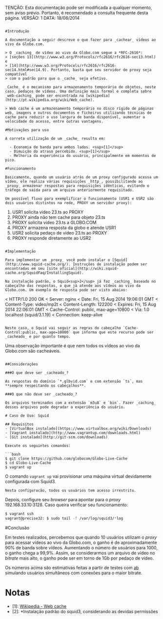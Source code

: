 TENÇÃO: Esta documentação pode ser modificada a qualquer momento, sem aviso prévio.
Portanto, é recomendado a consulta frequente desta página.
VERSÃO: 1
DATA: 18/08/2014
```

#Introdução

A documentação a seguir descreve o que fazer para _cachear_ vídeos ao vivo da Globo.com.

> O _caching_ de vídeo ao vivo da Globo.com segue a *RFC-2616*:
> [seções 13](http://www.w3.org/Protocols/rfc2616/rfc2616-sec13.html) e
> [14](http://www.w3.org/Protocols/rfc2616/rfc2616-sec14.html#sec14.9). Portanto, basta que seu servidor de proxy seja compatível
> com o padrão para que o _cache_ seja efetivo.

_Cache_ é o mecanismo para armazenamento temporário de objetos, neste caso, pedaços de vídeos. Uma definição mais formal e completa sobre _web-caching_ pode ser encontrada na [wikipedia](http://pt.wikipedia.org/wiki/Web_cache).

> Web cache é um armazenamento temporário no disco rígido de páginas web, imagens e outros documentos e ficheiros utilizando técnicas de cache para reduzir o uso largura de banda disponível, aumentar a velocidade do acesso, entre outras vantagens.

#Motivações para uso

A correta utilização de um _cache_ resulta em:

  - Economia de banda para ambos lados. <sup>[1]</sup>
  - Dimuição do atraso percebido. <sup>[1]</sup>
  - Melhoria da experiência do usuário, principalmente em momentos de pico.

#Funcionamento

Basicamente, quando um usuário atrás de um proxy configurado acessa um vídeo, ele realiza várias requisições _http_, possibilitando ao _proxy_ armazenar respostas para requisições idênticas, evitando o tráfego de saída para um arquivo anteriormente requisitado.

Um possível fluxo para exemplificar o funcionamento (USR1 e USR2 são dois usuários distintos na rede, PROXY um servidor proxy):
```
1. USR1 solicita vídeo 23.ts ao PROXY
2. PROXY ainda não tem cache para objeto 23.ts
3. PROXY solicita vídeo 23.ts a GLOBO.COM
4. PROXY armazena resposta da globo e atende USR1
5. USR2 solicita pedaço de vídeo 23.ts ao PROXY
6. PROXY responde diretamente ao USR2
```

#Implementação

Para implementar um _proxy_ você pode instalar o [Squid](http://www.squid-cache.org/). Instruções de instalação podem ser encontradas em seu [site oficial](http://wiki.squid-cache.org/SquidFaq/InstallingSquid).

Na instalação padrão, o Squid<sup>2</sup> já faz _caching_ baseado no cabeçalho das respostas, o que já atende aos vídeos ao vivo da Globo.com. Um exemplo de resposta pode ser visto abaixo:

```
< HTTP/1.0 200 OK
< Server: nginx
< Date: Fri, 15 Aug 2014 19:06:01 GMT
< Content-Type: video/mp2t
< Content-Length: 122200
< Expires: Fri, 15 Aug 2014 22:06:01 GMT
< Cache-Control: public, max-age=10800
< Via: 1.0 localhost (squid/3.1.19)
< Connection: keep-alive
```

Neste caso, o Squid vai seguir as regras do cabeçalho `Cache-Control:public, max-age=10800` que informa que este recurso pode ser _cacheado_ e por quanto tempo.

```
Uma observação importante é que nem todos os vídeos ao vivo da Globo.com são cacheáveis.
```

##Considerações

###O que deve ser _cacheado_?

As respostas do domínio `*.glbvid.com` e com extensão `ts`, mas **sempre respeitando os cabeçalhos**.

###O que não deve ser _cacheado_?

Os arquivos terminados com a extensão `m3u8` e `bin`. Fazer _caching_ desses arquivos pode degradar a experiência do usuário.

# Caso de Uso: Squid

## Requisitos
- [VirtualBox instalado](https://www.virtualbox.org/wiki/Downloads)
- [Vagrant instalado](http://www.vagrantup.com/downloads.html)
- [Git instalado](http://git-scm.com/downloads)

Execute os seguintes comandos:

```bash
$ git clone https://github.com/globocom/Globo-Live-Cache
$ cd Globo-Live-Cache
$ vagrant up
```

O comando `vagrant up` vai provisionar uma máquina virtual devidamente configurada com Squid3.

```
Nesta configuracão, todos os usuários tem acesso irrestrito.
```

Depois, configure seu _browser_ para apontar para o _proxy_ 192.168.33.10:3128. Caso queira verificar seu funcionamento:

```bash
$ vagrant ssh
vagrant@precise32: $ sudo tail -f /var/log/squid3/*log
```

#Conclusão

Em testes realizados, percebemos que quando 10 usuários utilizam o _proxy_ para acessar vídeos ao vivo da Globo.com, o ganho é de aproximadamente 90% de banda sobre vídeos. Aumentando o número de usuários para 1000, o ganho chega a 99,9%. Assim, se considerarmos um arquivo de vídeo no _bitrate_ mais alto, o ganho pode ser em torno de 1Gb por pedaço de vídeo.

Os números acima são estimativas feitas a partir de testes com [ab](http://httpd.apache.org/docs/2.2/programs/ab.html) simulando usuários simultâneos com conexões para o maior bitrate.

Notas
=========
- [1]: [Wikipedia - Web cache](http://en.wikipedia.org/wiki/Web_cache)
- [2]: *Instalação padrão do squid3, considerando as devidas permissões
